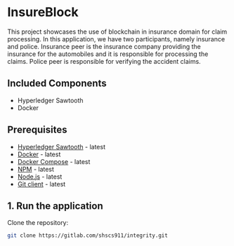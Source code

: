 # InsureBlock

This project showcases the use of blockchain in insurance domain for claim processing. In this application, we have two participants, namely insurance and police. Insurance peer is the insurance company providing the insurance for the automobiles and it is responsible for processing the claims. Police peer is responsible for verifying the accident claims.

## Included Components
* Hyperledger Sawtooth
* Docker

## Prerequisites

* [Hyperledger Sawtooth](https://sawtooth.hyperledger.org/release/) - latest
* [Docker](https://www.docker.com/products) - latest
* [Docker Compose](https://docs.docker.com/compose/overview/) - latest
* [NPM](https://www.npmjs.com/get-npm) - latest
* [Node.js](https://nodejs.org/en/download/) - latest
* [Git client](https://git-scm.com/downloads) - latest

## 1. Run the application

Clone the repository:
```bash
git clone https://gitlab.com/shscs911/integrity.git
```
